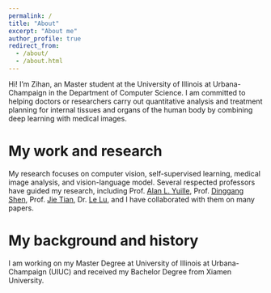 ```yaml
---
permalink: /
title: "About"
excerpt: "About me"
author_profile: true
redirect_from: 
  - /about/
  - /about.html
---
```


Hi! I’m Zihan, an Master student at the University of Illinois at Urbana-Champaign in the Department of Computer Science. I am committed to helping doctors or researchers carry out quantitative analysis and treatment planning for internal tissues and organs of the human body by combining deep learning with medical images.

My work and research
======
My research focuses on computer vision, self-supervised learning, medical image analysis, and vision-language model. Several respected professors have guided my research, including Prof. [Alan L. Yuille](https://www.cs.jhu.edu/~ayuille/), Prof. [Dinggang Shen](https://scholar.google.com/citations?user=v6VYQC8AAAAJ&hl=EN), Prof. [Jie Tian](http://www.mitk.net.cn/tian/), Dr. [Le Lu](https://lelu007.github.io/), and I have collaborated with them on many papers.

My background and history
======
I am working on my Master Degree at University of Illinois at Urbana-Champaign (UIUC) and received my Bachelor Degree from Xiamen University.
